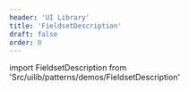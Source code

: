 ```yaml
---
header: 'UI Library'
title: 'FieldsetDescription'
draft: false
order: 0
---
```


import FieldsetDescription from 'Src/uilib/patterns/demos/FieldsetDescription'

<FieldsetDescription />

<!--
  ATTENTION: This file is auto generated by using "makeDemosFactory".
  Do not change the content!
-->
